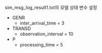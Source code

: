 sim_msg_log_result1.txt의 모델 상태 변수 설정
* GENR
  * inter_arrival_time = 3
* TRANSD
  * observation_interval = 10
* P
  * processing_time = 5